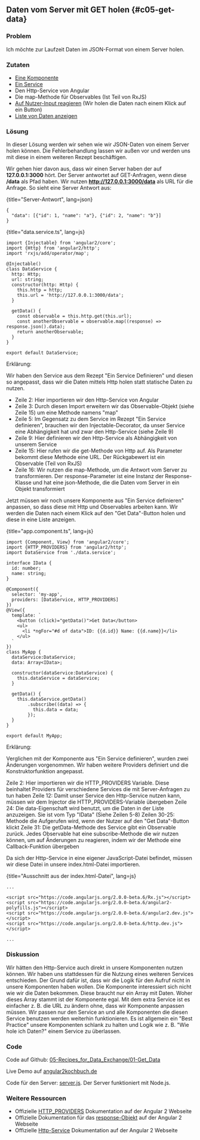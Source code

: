 ## Daten vom Server mit GET holen {#c05-get-data}

### Problem

Ich möchte zur Laufzeit Daten im JSON-Format von einem Server holen.

### Zutaten
* [Eine Komponente](#c02-component-definition)
* [Ein Service](#c02-define-service)
* Den Http-Service von Angular
* Die map-Methode für Observables (Ist Teil von RxJS)
* [Auf Nutzer-Input reagieren](#c03-user-input) (Wir holen die Daten nach einem Klick auf ein Button)
* [Liste von Daten anzeigen](#c03-data-list)

### Lösung

In dieser Lösung werden wir sehen wie wir JSON-Daten von einem Server holen können.
Die Fehlerbehandlung lassen wir außen vor und werden uns mit diese in einem weiteren Rezept beschäftigen.

Wir gehen hier davon aus, dass wir einen Server haben der auf __127.0.0.1:3000__ hört.
Der Server antwortet auf GET-Anfragen, wenn diese __/data__ als Pfad haben.
Wir nutzen __http://127.0.0.1:3000/data__ als URL für die Anfrage.
So sieht eine Server Antwort aus:

{title="Server-Antwort", lang=json}
```
{
  "data": [{"id": 1, "name": "a"}, {"id": 2, "name": "b"}]
}
```

{title="data.service.ts", lang=js}
```
import {Injectable} from 'angular2/core';
import {Http} from 'angular2/http';
import 'rxjs/add/operator/map';

@Injectable()
class DataService {
  http: Http;
  url: string;
  constructor(http: Http) {
    this.http = http;
    this.url = 'http://127.0.0.1:3000/data';
  }

  getData() {
    const observable = this.http.get(this.url);
    const anotherObservable = observable.map((response) => response.json().data);
    return anotherObservable;
  }
}

export default DataService;
```

Erklärung:

Wir haben den Service aus dem Rezept "Ein Service Definieren" und diesen so angepasst, dass wir die Daten mittels Http holen statt statische Daten zu nutzen.

* Zeile 2: Hier importieren wir den Http-Service von Angular
* Zeile 3: Durch diesen Import erweitern wir das Observable-Objekt (siehe Zeile 15) um eine Methode namens "map"
* Zeile 5: Im Gegensatz zu dem Service im Rezept "Ein Service definieren", brauchen wir den Injectable-Decorator, da unser Service eine Abhängigkeit hat und zwar den Http-Service (siehe Zeile 9)
* Zeile 9: Hier definieren wir den Http-Service als Abhängigkeit von unserem Service
* Zeile 15: Hier rufen wir die get-Methode von Http auf. Als Parameter bekommt diese Methode eine URL. Der Rückgabewert ist ein Observable (Teil von RxJS)
* Zeile 16: Wir nutzen die map-Methode, um die Antwort vom Server zu transformieren. Der response-Parameter ist eine Instanz der Response-Klasse und hat eine json-Methode, die die Daten vom Server in ein Objekt transformiert

Jetzt müssen wir noch unsere Komponente aus "Ein Service definieren" anpassen, so dass diese mit Http und Observables arbeiten kann.
Wir werden die Daten nach einem Klick auf den "Get Data"-Button holen und diese in eine Liste anzeigen.

{title="app.component.ts", lang=js}
```
import {Component, View} from 'angular2/core';
import {HTTP_PROVIDERS} from 'angular2/http';
import DataService from './data.service';

interface IData {
  id: number;
  name: string;
}

@Component({
  selector: 'my-app',
  providers: [DataService, HTTP_PROVIDERS]
})
@View({
  template: `
    <button (click)="getData()">Get Data</button>
    <ul>
      <li *ngFor="#d of data">ID: {{d.id}} Name: {{d.name}}</li>
    </ul>
  `
})
class MyApp {
  dataService:DataService;
  data: Array<IData>;

  constructor(dataService:DataService) {
    this.dataService = dataService;
  }

  getData() {
    this.dataService.getData()
        .subscribe((data) => {
          this.data = data;
        });
  }
}

export default MyApp;
```

Erklärung:

Verglichen mit der Komponente aus "Ein Service definieren", wurden zwei Änderungen vorgenommen.
Wir haben weitere Providers definiert und die Konstruktorfunktion angepasst.

Zeile 2: Hier importieren wir die HTTP\_PROVIDERS Variable. Diese beinhaltet Providers für verschiedene Services die mit Server-Anfragen zu tun haben
Zeile 12: Damit unser Service den Http-Service nutzen kann, müssen wir dem Injector die HTTP\_PROVIDERS-Variable übergeben
Zeile 24: Die data-Eigenschaft wird benutzt, um die Daten in der Liste anzuzeigen. Sie ist vom Typ "IData" (Siehe Zeilen 5-8)
Zeilen 30-25: Methode die Aufgerufen wird, wenn der Nutzer auf den "Get Data"-Button klickt
Zeile 31: Die getData-Methode des Service gibt ein Observable zurück. Jedes Observable hat eine subscribe-Methode die wir nutzen können, um auf Änderungen zu reagieren, indem wir der Methode eine Callback-Funktion übergeben

Da sich der Http-Service in eine eigener JavaScript-Datei befindet, müssen wir diese Datei in unsere index.html-Datei importieren.

{title="Ausschnitt aus der index.html-Datei", lang=js}
```
...

<script src="https://code.angularjs.org/2.0.0-beta.6/Rx.js"></script>
<script src="https://code.angularjs.org/2.0.0-beta.6/angular2-polyfills.js"></script>
<script src="https://code.angularjs.org/2.0.0-beta.6/angular2.dev.js"></script>
<script src="https://code.angularjs.org/2.0.0-beta.6/http.dev.js"></script>

...
```

### Diskussion

Wir hätten den Http-Service auch direkt in unsere Komponenten nutzen können.
Wir haben uns stattdessen für die Nutzung eines weiteren Services entschieden.
Der Grund dafür ist, dass wir die Logik für den Aufruf nicht in unsere Komponenten haben wollen.
Die Komponente interessiert sich nicht wie wir die Daten bekommen.
Diese braucht nur ein Array mit Daten.
Woher dieses Array stammt ist der Komponente egal.
Mit dem extra Service ist es einfacher z. B. die URL zu ändern ohne, dass wir Komponente anpassen müssen.
Wir passen nur den Service an und alle Komponenten die diesen Service benutzen werden weiterhin funktionieren.
Es ist allgemein ein "Best Practice" unsere Komponenten schlank zu halten und Logik wie z. B. "Wie hole ich Daten?" einem Service zu überlassen.

### Code

Code auf Github: [05-Recipes\_for\_Data\_Exchange/01-Get\_Data](https://github.com/jsperts/angular2_kochbuch_code/tree/master/05-Recipes_for_Data_Exchange/01-Get_Data)

Live Demo auf [angular2kochbuch.de](http://angular2kochbuch.de/examples/code/05-Recipes_for_Data_Exchange/01-Get_Data)

Code für den Server: [server.js](https://github.com/jsperts/angular2_kochbuch_code/tree/master/05-Recipes_for_Data_Exchange/server.js). Der Server funktioniert mit Node.js.

### Weitere Ressourcen

* Offizielle [HTTP\_PROVIDERS](https://angular.io/docs/ts/latest/api/http/HTTP_PROVIDERS-let.html) Dokumentation auf der Angular 2 Webseite
* Offizielle Dokumentation für das [response-Objekt](https://angular.io/docs/ts/latest/api/http/Response-class.html) auf der Angular 2 Webseite
* Offizielle [Http-Service](https://angular.io/docs/ts/latest/api/http/Http-class.html) Dokumentation auf der Angular 2 Webseite

